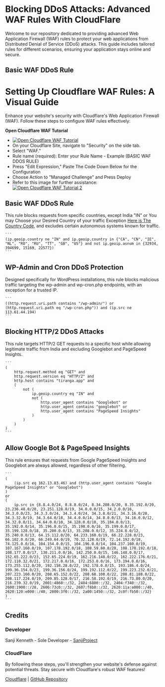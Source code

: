 # Blocking DDoS Attacks: Advanced WAF Rules With CloudFlare

Welcome to our repository dedicated to providing advanced Web Application Firewall (WAF) rules to protect your web applications from Distributed Denial of Service (DDoS) attacks. This guide includes tailored rules for different scenarios, ensuring your application stays online and secure.

## Basic WAF DDoS Rule
# Setting Up Cloudflare WAF Rules: A Visual Guide

Enhance your website's security with Cloudflare's Web Application Firewall (WAF). Follow these steps to configure WAF rules effectively:

**Open Cloudflare WAF Tutorial**
   - [![Open Cloudflare WAF Tutorial](https://i.ibb.co/R9fzKGy/cf1.jpg)](https://i.ibb.co/R9fzKGy/cf1.jpg)
   - On your Cloudflare Site, navigate to "Security" on the side tab.
   - Select "WAF."
   - Rule name (required): Enter your Rule Name - Example (BASIC WAF DDOS RULE)
   - Press "Edit Expression," Paste The Code Down Below for the Configuration
   - Choose Action to "Managed Challenge" and Press Deploy
   - Refer to this image for further assistance:
     [![Open Cloudflare WAF Tutorial 2](https://i.ibb.co/1z1cCWV/CF2.jpg)](https://i.ibb.co/1z1cCWV/CF2.jpg)

## Basic WAF DDoS Rule

This rule blocks requests from specific countries, except India "IN" or You may Choose your Desired Country of your traffic Exception [Here is The Country Code](https://www.geonames.org/countries/), and excludes certain autonomous systems known for traffic.

    ```
    (ip.geoip.country ne "IN" and ip.geoip.country in {"CA", "CN", "IE", "NL", "RO", "RU", "TT", "GB", "US"} and not ip.geoip.asnum in {32934, 394699, 15169, 22577})
    ```


## WP-Admin and Cron DDoS Protection

Designed specifically for WordPress installations, this rule blocks malicious traffic targeting the wp-admin and wp-cron.php endpoints, with an exception for a trusted IP.

    ```
    ((http.request.uri.path contains "/wp-admin/") or (http.request.uri.path eq "/wp-cron.php")) and (ip.src ne 113.61.44.194)
    ```

## Blocking HTTP/2 DDoS Attacks

This rule targets HTTP/2 GET requests to a specific host while allowing legitimate traffic from India and excluding Googlebot and PageSpeed Insights.

    ```
    (
        http.request.method eq "GET" and
        http.request.version eq "HTTP/2" and
        http.host contains "tiranga.app" and
        (
            not (
                ip.geoip.country eq "IN" and
                not (
                    http.user_agent contains "Googlebot" or
                    http.user_agent contains "googlebot" or
                    http.user_agent contains "PageSpeed Insights"
                )
            )
        )
    )
    ```

## Allow Google Bot & PageSpeed Insights

This rule ensures that requests from Google PageSpeed Insights and Googlebot are always allowed, regardless of other filtering.

    ```
    (
        (ip.src eq 162.13.83.46) and (http.user_agent contains "Google PageSpeed Insights" or "Googlebot")
    )
    or
    (
        ip.src in {8.8.4.0/24, 8.8.8.0/24, 8.34.208.0/20, 8.35.192.0/20, 23.236.48.0/20, 23.251.128.0/19, 34.0.0.0/15, 34.2.0.0/16, 34.3.0.0/23, 34.3.3.0/24, 34.3.4.0/24, 34.3.8.0/21, 34.3.16.0/20, 34.3.32.0/19, 34.3.64.0/18, 34.4.0.0/14, 34.8.0.0/13, 34.16.0.0/12, 34.32.0.0/11, 34.64.0.0/10, 34.128.0.0/10, 35.184.0.0/13, 35.192.0.0/14, 35.196.0.0/15, 35.198.0.0/16, 35.199.0.0/17, 35.199.128.0/18, 35.200.0.0/13, 35.208.0.0/12, 35.224.0.0/12, 35.240.0.0/13, 64.15.112.0/20, 64.233.160.0/19, 66.22.228.0/23, 66.102.0.0/20, 66.249.64.0/19, 70.32.128.0/19, 72.14.192.0/18, 74.125.0.0/16, 104.154.0.0/15, 104.196.0.0/14, 104.237.160.0/19, 107.167.160.0/19, 107.178.192.0/18, 108.59.80.0/20, 108.170.192.0/18, 108.177.0.0/17, 130.211.0.0/16, 142.250.0.0/15, 146.148.0.0/17, 152.65.222.0/23, 152.65.224.0/19, 162.216.148.0/22, 162.222.176.0/21, 172.110.32.0/21, 172.217.0.0/16, 172.253.0.0/16, 173.194.0.0/16, 173.255.112.0/20, 192.158.28.0/22, 192.178.0.0/15, 193.186.4.0/24, 199.36.154.0/23, 199.36.156.0/24, 199.192.112.0/22, 199.223.232.0/21, 207.223.160.0/20, 208.65.152.0/22, 208.68.108.0/22, 208.81.188.0/22, 208.117.224.0/19, 209.85.128.0/17, 216.58.192.0/19, 216.73.80.0/20, 216.239.32.0/19, 2001:4860::/32, 2404:6800::/32, 2404:f340::/32, 2600:1900::/28, 2606:73c0::/32, 2607:f8b0::/32, 2620:11a:a000::/40, 2620:120:e000::/40, 2800:3f0::/32, 2a00:1450::/32, 2c0f:fb50::/32}
    )
    ```

## Credits

### Developer

Sanji Kenneth - Sole Developer - [SanjiProject](https://github.com/SanjiProject/)

### CloudFlare

By following these steps, you'll strengthen your website's defense against potential threats. Stay secure with Cloudflare's robust WAF features!

[Cloudflare](https://dash.cloudflare.com/) | [GitHub Repository](https://github.com/SanjiProject)